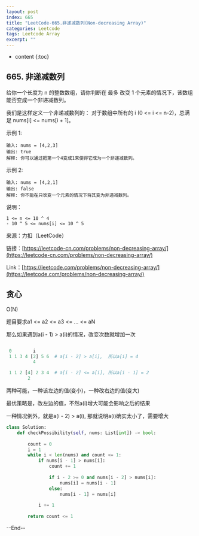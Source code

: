 ```yaml
---
layout: post
index: 665
title: "LeetCode-665.非递减数列(Non-decreasing Array)"
categories: Leetcode
tags: Leetcode Array
excerpt: ""
---
```


* content
{:toc}

## 665. 非递减数列

给你一个长度为 n 的整数数组，请你判断在 最多 改变 1 个元素的情况下，该数组能否变成一个非递减数列。

我们是这样定义一个非递减数列的： 对于数组中所有的 i (0 <= i <= n-2)，总满足 nums[i] <= nums[i + 1]。

示例 1:

```
输入: nums = [4,2,3]
输出: true
解释: 你可以通过把第一个4变成1来使得它成为一个非递减数列。
```

示例 2:

```
输入: nums = [4,2,1]
输出: false
解释: 你不能在只改变一个元素的情况下将其变为非递减数列。
```

说明：

```
1 <= n <= 10 ^ 4
- 10 ^ 5 <= nums[i] <= 10 ^ 5
```

来源：力扣（LeetCode）

链接：[https://leetcode-cn.com/problems/non-decreasing-array/](https://leetcode-cn.com/problems/non-decreasing-array/)

Link：[https://leetcode.com/problems/non-decreasing-array/](https://leetcode.com/problems/non-decreasing-array/)

## 贪心

O(N)

题目要求a1 <= a2 <= a3 <= ... <= aN

那么如果遇到a(i - 1) > a(i)的情况，改变次数就增加一次

```python

 0        i
 1 1 3 4 [2] 5 6  # a[i - 2] > a[i],  所以a[i] = 4
          4

 1 1 2 [4] 2 3 4  # a[i - 2] <= a[i], 所以a[i - 1] = 2
        2
```

两种可能，一种该左边的值(变小)，一种改右边的值(变大)

最优策略是，改左边的值，不然a(i)增大可能会影响之后的结果

一种情况例外，就是a(i - 2) > a(i), 那就说明a(i)确实太小了，需要增大

```python
class Solution:
    def checkPossibility(self, nums: List[int]) -> bool:
        
        count = 0
        i = 1
        while i < len(nums) and count <= 1:
            if nums[i - 1] > nums[i]:
                count += 1
                
                if i - 2 >= 0 and nums[i - 2] > nums[i]:
                    nums[i] = nums[i - 1]
                else:
                    nums[i - 1] = nums[i]
                
            i += 1
                
        return count <= 1
```

--End--


